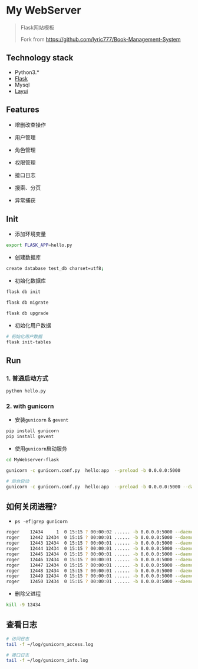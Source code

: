 # My WebServer

> Flask网站模板
>
> Fork from https://github.com/lyric777/Book-Management-System
>


## Technology stack

- Python3.*
- [Flask](https://dormousehole.readthedocs.io/en/latest/)
- Mysql
- [Layui](https://www.layui.com/)

## Features

- 增删改查操作
- 用户管理
- 角色管理
- 权限管理

- 接口日志
- 搜索、分页
- 异常捕获

## Init

- 添加环境变量

```bash
export FLASK_APP=hello.py
```

- 创建数据库

```bash
create database test_db charset=utf8;
```

- 初始化数据库

```bash
flask db init

flask db migrate

flask db upgrade
```

- 初始化用户数据

```bash
# 初始化用户数据
flask init-tables
```



## Run

### 1. 普通启动方式

```bash
python hello.py
```

### 2. with gunicorn

- 安装`gunicorn` & `gevent`

```bash
pip install gunicorn
pip install gevent
```

- 使用`gunicorn`启动服务

```bash
cd MyWebserver-flask

gunicorn -c gunicorn.conf.py  hello:app  --preload -b 0.0.0.0:5000

# 后台启动
gunicorn -c gunicorn.conf.py  hello:app  --preload -b 0.0.0.0:5000 --daemon
```

## 如何关闭进程?

- `ps -ef|grep gunicorn`

```bash
roger    12434     1  0 15:15 ? 00:00:02 ...... -b 0.0.0.0:5000 --daemon
roger    12442 12434  0 15:15 ? 00:00:01 ...... -b 0.0.0.0:5000 --daemon
roger    12443 12434  0 15:15 ? 00:00:01 ...... -b 0.0.0.0:5000 --daemon
roger    12444 12434  0 15:15 ? 00:00:01 ...... -b 0.0.0.0:5000 --daemon
roger    12445 12434  0 15:15 ? 00:00:01 ...... -b 0.0.0.0:5000 --daemon
roger    12446 12434  0 15:15 ? 00:00:01 ...... -b 0.0.0.0:5000 --daemon
roger    12447 12434  0 15:15 ? 00:00:01 ...... -b 0.0.0.0:5000 --daemon
roger    12448 12434  0 15:15 ? 00:00:01 ...... -b 0.0.0.0:5000 --daemon
roger    12449 12434  0 15:15 ? 00:00:01 ...... -b 0.0.0.0:5000 --daemon
roger    12450 12434  0 15:15 ? 00:00:01 ...... -b 0.0.0.0:5000 --daemon
```

- 删除父进程

```bash
kill -9 12434
```

## 查看日志

```bash
# 访问日志
tail -f ~/log/gunicorn_access.log

# 接口日志
tail -f ~/log/gunicorn_info.log
```